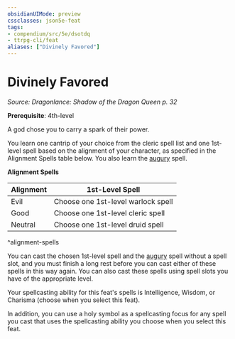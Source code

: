 ```yaml
---
obsidianUIMode: preview
cssclasses: json5e-feat
tags:
- compendium/src/5e/dsotdq
- ttrpg-cli/feat
aliases: ["Divinely Favored"]
---
```

# Divinely Favored
*Source: Dragonlance: Shadow of the Dragon Queen p. 32*  

**Prerequisite**: 4th-level

A god chose you to carry a spark of their power.

You learn one cantrip of your choice from the cleric spell list and one 1st-level spell based on the alignment of your character, as specified in the Alignment Spells table below. You also learn the [augury](/3-Mechanics/CLI/spells/augury.md) spell.

**Alignment Spells**

| Alignment | 1st-Level Spell |
|-----------|-----------------|
| Evil | Choose one 1st-level warlock spell |
| Good | Choose one 1st-level cleric spell |
| Neutral | Choose one 1st-level druid spell |
^alignment-spells

You can cast the chosen 1st-level spell and the [augury](/3-Mechanics/CLI/spells/augury.md) spell without a spell slot, and you must finish a long rest before you can cast either of these spells in this way again. You can also cast these spells using spell slots you have of the appropriate level.

Your spellcasting ability for this feat's spells is Intelligence, Wisdom, or Charisma (choose when you select this feat).

In addition, you can use a holy symbol as a spellcasting focus for any spell you cast that uses the spellcasting ability you choose when you select this feat.